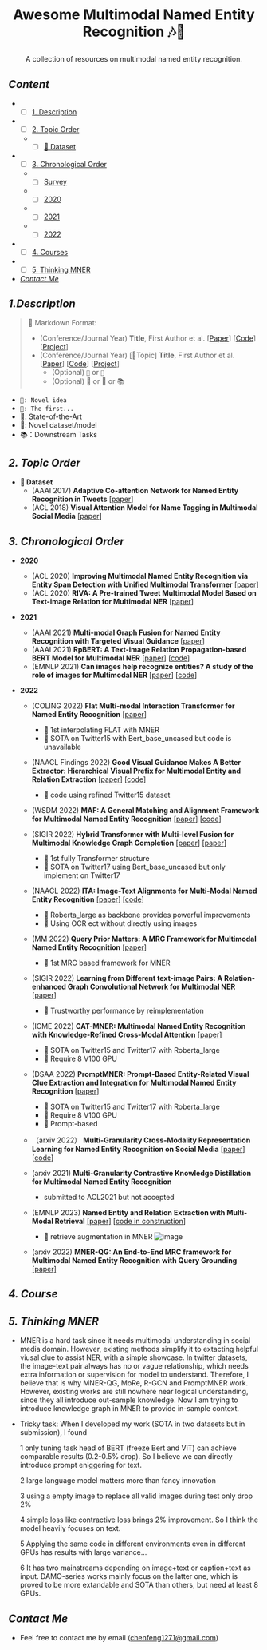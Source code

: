 # <p align=center> Awesome Multimodal Named Entity Recognition 🎶📜</p>

<div align=center>

A collection of resources on multimodal named entity recognition.
 
</div>

## <span id="head-content"> *Content* </span>
* - [ ] [1. Description](#head1)
* - [ ] [2. Topic Order](#head2)
  * - [ ] [👑 Dataset](#head-dataset)
* - [ ] [3. Chronological Order](#head3)
  * - [ ] [Survey](#head-Survey)
  * - [ ] [2020](#head-2020)
  * - [ ] [2021](#head-2021)
  * - [ ] [2022](#head-2022)

* - [ ] [4. Courses](#head4)
* - [ ] [5. Thinking MNER](#head5)

* [*Contact Me*](#head6)

## <span id="head1"> *1.Description* </span>

>🐌 Markdown Format:
>
> * (Conference/Journal Year) **Title**, First Author et al. [[Paper](URL)] [[Code](URL)] [[Project](URL)] <br/>
> * (Conference/Journal Year) [💬Topic] **Title**, First Author et al. [[Paper](URL)] [[Code](URL)] [[Project](URL)]
>     * (Optional) ```🌱``` or ```📌 ```
>     * (Optional) 🚀 or 👑 or 📚

* ```🌱: Novel idea```
* ```📌: The first...```
* 🚀: State-of-the-Art
* 👑: Novel dataset/model
* 📚：Downstream Tasks 

## <span id="head2"> *2. Topic Order* </span>
* <span id="head-dataset"> **👑 Dataset**  </span>
    * (AAAI 2017) **Adaptive Co-attention Network for Named Entity Recognition in Tweets** [[paper](https://ojs.aaai.org/index.php/AAAI/article/view/11962)]
    * (ACL 2018) **Visual Attention Model for Name Tagging in Multimodal Social Media** [[paper](https://aclanthology.org/P18-1185.pdf)]

## <span id="head3"> *3. Chronological Order* </span>
* <span id="head-2020"> **2020**  </span>
    * (ACL 2020) **Improving Multimodal Named Entity Recognition via Entity Span Detection with Unified Multimodal Transformer** [[paper](https://aclanthology.org/2020.acl-main.306.pdf)]
    * (ACL 2020) **RIVA: A Pre-trained Tweet Multimodal Model Based on Text-image Relation for Multimodal NER** [[paper](https://aclanthology.org/2020.coling-main.168/)]

* <span id="head-2021"> **2021**  </span>

    * (AAAI 2021) **Multi-modal Graph Fusion for Named Entity Recognition with Targeted Visual Guidance** [[paper](https://ojs.aaai.org/index.php/AAAI/article/view/17687)]
    * (AAAI 2021) **RpBERT: A Text-image Relation Propagation-based BERT Model for Multimodal NER** [[paper](https://arxiv.org/abs/2102.02967)]  [[code](https://github.com/Multimodal-NER/RpBERT)]
    * (EMNLP 2021) **Can images help recognize entities? A study of the role of images for Multimodal NER** [[paper](https://arxiv.org/abs/2010.12712)] [[code](https://github.com/RiTUAL-UH/multimodal_NER)]

* <span id="head-2022"> **2022**  </span>

    * (COLING 2022) **Flat Multi-modal Interaction Transformer for Named Entity Recognition** [[paper](https://arxiv.org/abs/2208.11039)]
        * 📌 1st interpolating FLAT with MNER
        * 🚀  SOTA on Twitter15 with Bert_base_uncased but code is unavailable
    * (NAACL Findings 2022) **Good Visual Guidance Makes A Better Extractor: Hierarchical Visual Prefix for Multimodal Entity and Relation Extraction** [[paper](https://aclanthology.org/2022.findings-naacl.121/)] [[code](https://github.com/zjunlp/HVPNeT)]
        * 📌 code using refined Twitter15 dataset
    * (WSDM 2022) **MAF: A General Matching and Alignment Framework for Multimodal Named Entity Recognition** [[paper](https://arxiv.org/abs/2010.05379)] [[code](https://github.com/xubodhu/MAF)]
    * (SIGIR 2022) **Hybrid Transformer with Multi-level Fusion for Multimodal Knowledge Graph Completion** [[paper](https://arxiv.org/abs/2205.02357)] [[paper](https://github.com/zjunlp/MKGformer)]
        * 📌 1st fully Transformer structure
        * 🚀 SOTA on Twitter17 using Bert_base_uncased but only implement on Twitter17 
    * (NAACL 2022) **ITA: Image-Text Alignments for Multi-Modal Named Entity Recognition** [[paper](https://arxiv.org/abs/2112.06482)] [[code](https://github.com/Alibaba-NLP/KB-NER)]
        * 📌  Roberta_large as backbone provides powerful improvements
        * 🌱  Using OCR ect without directly using images
    * (MM 2022) **Query Prior Matters: A MRC Framework for Multimodal Named Entity Recognition** [[paper](https://dl.acm.org/doi/abs/10.1145/3503161.3548427)]
        * 🌱  1st MRC based framework for MNER
    * (SIGIR 2022) **Learning from Different text-image Pairs: A Relation-enhanced Graph Convolutional Network for Multimodal NER** [[paper](https://dl.acm.org/doi/abs/10.1145/3503161.3548228)]
        * 📌 Trustworthy performance by reimplementation
    * (ICME 2022) **CAT-MNER: Multimodal Named Entity Recognition with Knowledge-Refined Cross-Modal Attention** [[paper](https://ieeexplore.ieee.org/document/9859972)]
        * 🚀  SOTA on Twitter15 and Twitter17 with Roberta_large
        * 📌  Require 8 V100 GPU
    * (DSAA 2022) **PromptMNER: Prompt-Based Entity-Related Visual Clue Extraction and Integration for Multimodal Named Entity Recognition** [[paper](https://link.springer.com/chapter/10.1007/978-3-031-00129-1_24)]
        * 🚀  SOTA on Twitter15 and Twitter17 with Roberta_large
        * 📌  Require 8 V100 GPU
        * 🌱 Prompt-based
        
    * （arxiv 2022） **Multi-Granularity Cross-Modality Representation Learning for Named Entity Recognition on Social Media** [[paper](https://arxiv.org/abs/2210.14163)] [[code](https://github.com/LiuPeiP-CS/IIE4MNER)]
    * (arxiv 2021) **Multi-Granularity Contrastive Knowledge Distillation for Multimodal Named Entity Recognition**
      * submitted to ACL2021 but not accepted
    * (EMNLP 2023) **Named Entity and Relation Extraction with Multi-Modal Retrieval** [[paper]](https://arxiv.org/pdf/2212.01612.pdf)  [[code in construction]](https://github.com/modelscope/AdaSeq/tree/master/examples/MoRe)
        * 🚀  retrieve augmentation in MNER
        ![image](https://user-images.githubusercontent.com/24824628/217494413-c99d8377-49ac-4a74-916f-4f84ea0875b1.png)

    * (arxiv 2022) **MNER-QG: An End-to-End MRC framework for Multimodal Named Entity Recognition with Query Grounding** [[paper]](https://arxiv.org/pdf/2211.14739.pdf)

## <span id="head4"> *4. Course* </span>


## <span id="head5"> *5. Thinking MNER* </span>  
 * MNER is a hard task since it needs multimodal understanding in social media domain. However, existing methods simplify it to extacting helpful viusal clue to assist NER, with a simple showcase. In twitter datasets, the image-text pair always has no or vague relationship, which needs extra information or supervision for model to understand. Therefore, I believe that is why MNER-QG, MoRe, R-GCN and PromptMNER work. However, existing works are still nowhere near logical understanding, since they all introduce out-sample knowledge. Now I am trying to introduce knowledge graph in MNER to provide in-sample context.

 * Tricky task: When I developed my work (SOTA in two datasets but in submission), I found 

    1 only tuning task head of BERT (freeze Bert and ViT) can achieve comparable results (0.2-0.5% drop). So I believe we can directly introduce prompt eniggering for text.

    2 large language model matters more than fancy innovation

    3 using a empty image to replace all valid images during test only drop 2%

    4 simple loss like contractive loss brings 2% improvement. So I think the model heavily focuses on text. 
    
    5 Applying the same code in different environments even in different GPUs has results with large variance...
    
    6 It has two mainstreams depending on image+text or caption+text as input. DAMO-series works mainly focus on the latter one, which is proved to be more extandable and SOTA than others, but need at least 8 GPUs.
    
## <span id="head6"> *Contact Me* </span> 

* Feel free to contact me by email (chenfeng1271@gmail.com)
